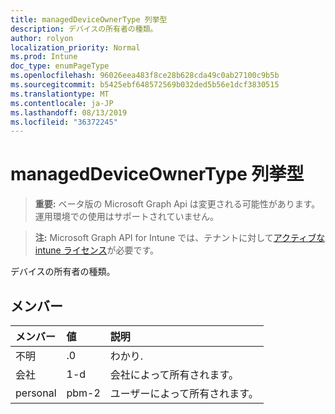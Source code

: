 ```yaml
---
title: managedDeviceOwnerType 列挙型
description: デバイスの所有者の種類。
author: rolyon
localization_priority: Normal
ms.prod: Intune
doc_type: enumPageType
ms.openlocfilehash: 96026eea483f8ce28b628cda49c0ab27100c9b5b
ms.sourcegitcommit: b5425ebf648572569b032ded5b56e1dcf3830515
ms.translationtype: MT
ms.contentlocale: ja-JP
ms.lasthandoff: 08/13/2019
ms.locfileid: "36372245"
---
```

# <a name="manageddeviceownertype-enum-type"></a>managedDeviceOwnerType 列挙型

> **重要:** ベータ版の Microsoft Graph Api は変更される可能性があります。運用環境での使用はサポートされていません。

> **注:** Microsoft Graph API for Intune では、テナントに対して[アクティブな intune ライセンス](https://go.microsoft.com/fwlink/?linkid=839381)が必要です。

デバイスの所有者の種類。

## <a name="members"></a>メンバー
|メンバー|値|説明|
|:---|:---|:---|
|不明|.0|わかり.|
|会社|1-d|会社によって所有されます。|
|personal|pbm-2|ユーザーによって所有されます。|



